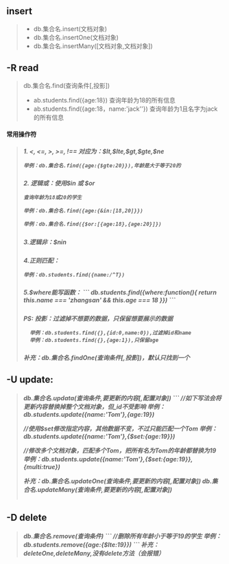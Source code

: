 ## insert
> * db.集合名.insert(文档对象)
> * db.集合名.insertOne(文档对象)
> * db.集合名.insertMany([文档对象,文档对象])

## -R read
> db.集合名.find(查询条件[,投影])
> * ab.students.find({age:18}) 查询年龄为18的所有信息
> * ab.students.find({age:18，name:'jack''}) 查询年龄为1且名字为jack的所有信息

#### 常用操作符
> <h5>1. <, <=, >, >=, !==  对应为：$lt,$lte,$gt,$gte,$ne
> 
> `举例：db.集合名.find({age:{$gte:20}}),年龄是大于等于20的`
> <h5>2. 逻辑或：使用$in 或 $or
>
> `查询年龄为18或20的学生`
> 
> `举例：db.集合名.find({age:{&in:[18,20]}})`
> 
> `举例：db.集合名.find({$or:[{age:18},{age:20}]})`    
> <h5>3.逻辑非：$nin
> <h5>4.正则匹配：
> 
> `举例：db.students.find({name:/^T})`
> <h5>5.$where能写函数：
> ```
>  db.students.find({where:function(){
>         return this.name === 'zhangsan' && this.age === 18
>  }})
> ```
> 
> <h5>PS: 投影：过滤掉不想要的数据，只保留想要展示的数据
>
>       举例：db.students.find({},{id:0,name:0}),过滤掉id和name
>       举例：db.students.find({},{age:1}),只保留age
> <h5>补充：db.集合名.findOne(查询条件[,投影])，默认只找到一个

## -U update:

> <h5>db.集合名.updata(查询条件,要更新的内容[,配置对象])
> ```
> //如下写法会将更新内容替换掉整个文档对象，但_id不受影响
>       举例：db.students.update({name:'Tom'},{age:19})
> 
> //使用$set修改指定内容，其他数据不变，不过只能匹配一个Tom
>       举例：db.students.update({name:'Tom'},{$set:{age:19}})
> 
> //修改多个文档对象，匹配多个Tom，把所有名为Tom的年龄都替换为19
>       举例：db.students.update({name:'Tom'},{$set:{age:19}},{multi:true})
> 
> 补充：db.集合名.updateOne(查询条件,要更新的内容[,配置对象])
>      db.集合名.updateMany(查询条件,要更新的内容[,配置对象])
> ```

## -D delete

> <h5>db.集合名.remove(查询条件)
> ```
> //删除所有年龄小于等于19的学生
>       举例：db.students.remove({age:{$lte:19}})
> ```
> 补充：deleteOne,deleteMany,没有delete方法（会报错）
